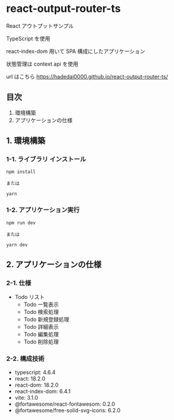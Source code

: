 # react-output-router-ts

React アウトプットサンプル

TypeScript を使用

react-index-dom 用いて SPA 構成にしたアプリケーション

状態管理は context api を使用

url はこちら
https://hadedai0000.github.io/react-output-router-ts/

## 目次

1. 環境構築
2. アプリケーションの仕様

## 1. 環境構築

### 1-1. ライブラリ インストール

```
npm install

または

yarn
```

### 1-2. アプリケーション実行

```
npm run dev

または

yarn dev
```

## 2. アプリケーションの仕様

### 2-1. 仕様

- Todo リスト
  - Todo 一覧表示
  - Todo 検索処理
  - Todo 新規登録処理
  - Todo 詳細表示
  - Todo 編集処理
  - Todo 削除処理

### 2-2. 構成技術

- typescript: 4.6.4
- react: 18.2.0
- react-dom: 18.2.0
- react-index-dom: 6.4.1
- vite: 3.1.0
- @fortawesome/react-fontawesom: 0.2.0
- @fortawesome/free-solid-svg-icons: 6.2.0
